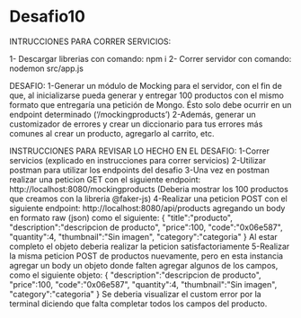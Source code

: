 # Desafio10

INTRUCCIONES PARA CORRER SERVICIOS:

1- Descargar librerias con comando: npm i
2- Correr servidor con comando: nodemon src/app.js 

DESAFIO:
1-Generar un módulo de Mocking para el servidor, con el fin de que, al inicializarse pueda generar y entregar 100 productos con el mismo formato que entregaría una petición de Mongo. Ésto solo debe ocurrir en un endpoint determinado (‘/mockingproducts’)
2-Además, generar un customizador de errores y crear un diccionario para tus errores más comunes al crear un producto, agregarlo al carrito, etc.

INSTRUCCIONES PARA REVISAR LO HECHO EN EL DESAFIO:
1-Correr servicios (explicado en instrucciones para correr servicios)
2-Utilizar postman para utilizar los endpoints del desafio
3-Una vez en postman realizar una peticion GET con el siguiente endpoint: http://localhost:8080/mockingproducts
(Deberia mostrar los 100 productos que creamos con la libreria @faker-js)
4-Realizar una peticion POST con el siguiente endpoint: http://localhost:8080/api/products
agregando un body en formato raw (json) como el siguiente: 
{
    "title":"producto",
    "description":"descripcion de producto",
    "price":100,
    "code":"0x06e587",
    "quantity":4,
    "thumbnail":"Sin imagen",
    "category":"categoria"
} 
Al estar completo el objeto deberia realizar la peticion satisfactoriamente
5-Realizar la misma peticion POST de productos nuevamente, pero 
en esta instancia agregar un body un objeto donde falten agregar algunos de los
campos, como el siguiente objeto: 
{
    "description":"descripcion de producto",
    "price":100,
    "code":"0x06e587",
    "quantity":4,
    "thumbnail":"Sin imagen",
    "category":"categoria"
}
Se deberia visualizar el custom error por la terminal diciendo que falta completar todos los campos
del producto.





